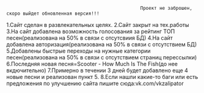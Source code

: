                                                      Проект не заброшен, скоро выйдет обновленная версия!!!







1.Сайт сделан в развлекательных целях.
2.Сайт закрыт на тех.работы
3.На сайт добавлена возможность голосования за рейтинг ТОП песен(реализована на 50% в связи с отсутсвиия БД)
4.На сайт добавлена авторизация(реализована на 50% в связи с отсутствием БД)
5.Добавлены быстрые переходы на нужные категории песен(реализована на 50% в связи с отсутствием страниц перессылки)
6.Последняя новая песня=Scooter - How Much Is The Fish(до нее вкдючительно)
7.Примерно в течении 3 дней будет добавлено еще 4 новые песни и реализован пункт 5.
8.Если нашли какие-то баги или есть предложения по улучшению сайта пишите сюда:vk.com/vkzalipator

